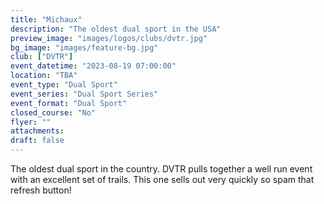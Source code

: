 ```yaml
---
title: "Michaux"
description: "The oldest dual sport in the USA"
preview_image: "images/logos/clubs/dvtr.jpg"
bg_image: "images/feature-bg.jpg"
club: ["DVTR"]
event_datetime: "2023-08-19 07:00:00"
location: "TBA"
event_type: "Dual Sport"
event_series: "Dual Sport Series"
event_format: "Dual Sport"
closed_course: "No"
flyer: ""
attachments:
draft: false
---
```


The oldest dual sport in the country. DVTR pulls together a well run event with an excellent set of trails. This one sells out very quickly so spam that refresh button!